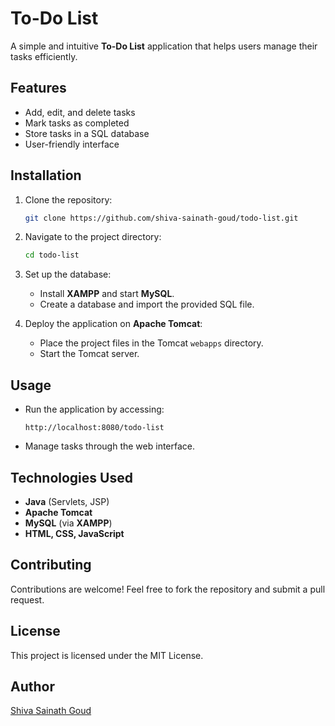 # To-Do List

A simple and intuitive **To-Do List** application that helps users manage their tasks efficiently.

## Features
- Add, edit, and delete tasks
- Mark tasks as completed
- Store tasks in a SQL database
- User-friendly interface

## Installation

1. Clone the repository:
   ```bash
   git clone https://github.com/shiva-sainath-goud/todo-list.git
   ```
2. Navigate to the project directory:
   ```bash
   cd todo-list
   ```
3. Set up the database:
   - Install **XAMPP** and start **MySQL**.
   - Create a database and import the provided SQL file.

4. Deploy the application on **Apache Tomcat**:
   - Place the project files in the Tomcat `webapps` directory.
   - Start the Tomcat server.

## Usage

- Run the application by accessing:
  ```
  http://localhost:8080/todo-list
  ```
- Manage tasks through the web interface.

## Technologies Used
- **Java** (Servlets, JSP)
- **Apache Tomcat**
- **MySQL** (via **XAMPP**)
- **HTML, CSS, JavaScript**

## Contributing
Contributions are welcome! Feel free to fork the repository and submit a pull request.

## License
This project is licensed under the MIT License.

## Author
[Shiva Sainath Goud](https://github.com/shiva-sainath-goud)
